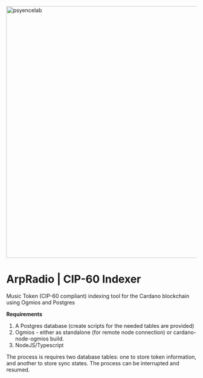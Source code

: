 <img width="666" alt="psyencelab" src="https://github.com/user-attachments/assets/e1d10ccd-a411-4d85-9fb0-549f6ca36bcd" />

# ArpRadio | CIP-60 Indexer
Music Token (CIP-60 compliant) indexing tool for the Cardano blockchain using Ogmios and Postgres

**Requirements**
   1. A Postgres database (create scripts for the needed tables are provided)
   2. Ogmios - either as standalone (for remote node connection) or cardano-node-ogmios build.
   3. NodeJS/Typescript

The process is requires two database tables: one to store token information, and another to store sync states.  The process can be interrupted and resumed.


